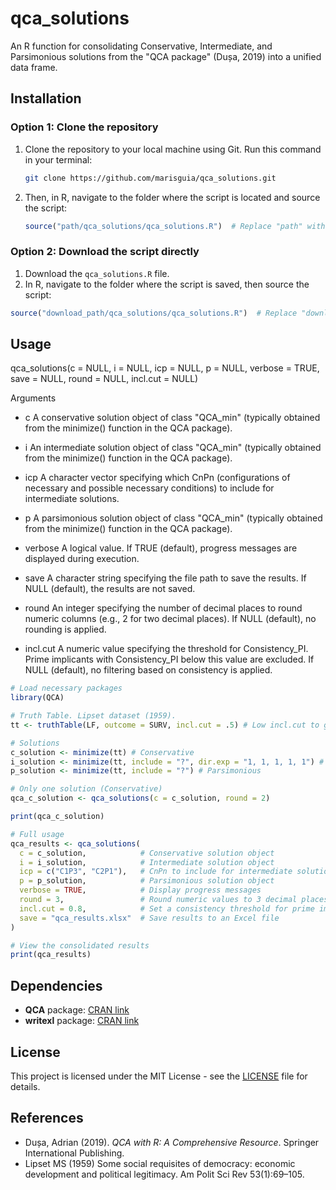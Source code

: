 # qca_solutions

An R function for consolidating Conservative, Intermediate, and Parsimonious solutions from the "QCA package" (Dușa, 2019) into a unified data frame.

## Installation

### Option 1: Clone the repository

1. Clone the repository to your local machine using Git. Run this command in your terminal:
   
   ```bash
   git clone https://github.com/marisguia/qca_solutions.git
   ```
   
2. Then, in R, navigate to the folder where the script is located and source the script:

   ```r
   source("path/qca_solutions/qca_solutions.R")  # Replace "path" with your actual path
   ```

### Option 2: Download the script directly

1. Download the `qca_solutions.R` file.
2. In R, navigate to the folder where the script is saved, then source the script:

```r
source("download_path/qca_solutions/qca_solutions.R")  # Replace "download_path" with your actual path
```

## Usage
qca_solutions(c = NULL, i = NULL, icp = NULL, p = NULL, verbose = TRUE, save = NULL, round = NULL, incl.cut = NULL)

Arguments

- c
  A conservative solution object of class "QCA_min" (typically obtained from the minimize() function in the QCA package).
  
- i
  An intermediate solution object of class "QCA_min" (typically obtained from the minimize() function in the QCA package).

- icp
  A character vector specifying which CnPn (configurations of necessary and possible necessary conditions) to include for intermediate solutions.

- p
  A parsimonious solution object of class "QCA_min" (typically obtained from the minimize() function in the QCA package).

- verbose
  A logical value. If TRUE (default), progress messages are displayed during execution.

- save
  A character string specifying the file path to save the results. If NULL (default), the results are not saved.

- round
  An integer specifying the number of decimal places to round numeric columns (e.g., 2 for two decimal places). If NULL (default), no rounding is applied.

- incl.cut
  A numeric value specifying the threshold for Consistency_PI. Prime implicants with Consistency_PI below this value are excluded. If NULL (default), no filtering based on consistency is applied.

```r
# Load necessary packages
library(QCA)

# Truth Table. Lipset dataset (1959).
tt <- truthTable(LF, outcome = SURV, incl.cut = .5) # Low incl.cut to generate multiple models

# Solutions
c_solution <- minimize(tt) # Conservative
i_solution <- minimize(tt, include = "?", dir.exp = "1, 1, 1, 1, 1") # Intermediate
p_solution <- minimize(tt, include = "?") # Parsimonious

# Only one solution (Conservative)
qca_c_solution <- qca_solutions(c = c_solution, round = 2)

print(qca_c_solution)

# Full usage
qca_results <- qca_solutions(
  c = c_solution,            # Conservative solution object
  i = i_solution,            # Intermediate solution object
  icp = c("C1P3", "C2P1"),   # CnPn to include for intermediate solutions
  p = p_solution,            # Parsimonious solution object
  verbose = TRUE,            # Display progress messages
  round = 3,                 # Round numeric values to 3 decimal places
  incl.cut = 0.8,            # Set a consistency threshold for prime implicants
  save = "qca_results.xlsx"  # Save results to an Excel file
)

# View the consolidated results
print(qca_results)
```

## Dependencies

- **QCA** package: [CRAN link](https://cran.r-project.org/package=QCA)
- **writexl** package: [CRAN link](https://CRAN.R-project.org/package=writexl)

## License

This project is licensed under the MIT License - see the [LICENSE](https://github.com/marisguia/qca_solutions/blob/master/LICENSE) file for details.

## References

- Dușa, Adrian (2019). *QCA with R: A Comprehensive Resource*. Springer International Publishing.
- Lipset MS (1959) Some social requisites of democracy: economic development and political legitimacy. Am Polit Sci Rev 53(1):69–105.
